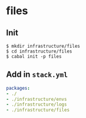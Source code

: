 # files

## Init
```shell
$ mkdir infrastructure/files
$ cd infrastructure/files
$ cabal init -p files
```

## Add in `stack.yml`
```yaml
packages:
- ./
- ./infrastructure/envs
- ./infrastructure/logs
- ./infrastructure/files
```